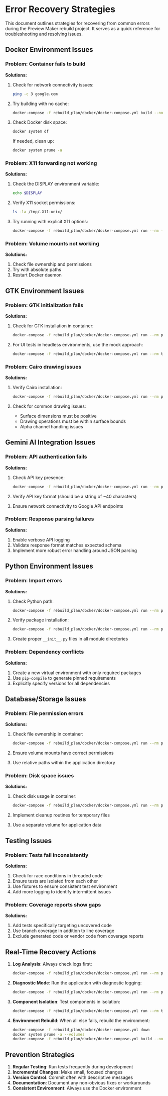 # Error Recovery Strategies

This document outlines strategies for recovering from common errors during the Preview Maker rebuild project. It serves as a quick reference for troubleshooting and resolving issues.

## Docker Environment Issues

### Problem: Container fails to build

**Solutions:**
1. Check for network connectivity issues:
   ```bash
   ping -c 3 google.com
   ```

2. Try building with no cache:
   ```bash
   docker-compose -f rebuild_plan/docker/docker-compose.yml build --no-cache
   ```

3. Check Docker disk space:
   ```bash
   docker system df
   ```
   If needed, clean up:
   ```bash
   docker system prune -a
   ```

### Problem: X11 forwarding not working

**Solutions:**
1. Check the DISPLAY environment variable:
   ```bash
   echo $DISPLAY
   ```

2. Verify X11 socket permissions:
   ```bash
   ls -la /tmp/.X11-unix/
   ```

3. Try running with explicit X11 options:
   ```bash
   docker-compose -f rebuild_plan/docker/docker-compose.yml run --rm -e DISPLAY=$DISPLAY -v /tmp/.X11-unix:/tmp/.X11-unix gtk-test
   ```

### Problem: Volume mounts not working

**Solutions:**
1. Check file ownership and permissions
2. Try with absolute paths
3. Restart Docker daemon

## GTK Environment Issues

### Problem: GTK initialization fails

**Solutions:**
1. Check for GTK installation in container:
   ```bash
   docker-compose -f rebuild_plan/docker/docker-compose.yml run --rm preview-maker python -c "import gi; gi.require_version('Gtk', '4.0'); from gi.repository import Gtk; print('GTK available')"
   ```

2. For UI tests in headless environments, use the mock approach:
   ```bash
   docker-compose -f rebuild_plan/docker/docker-compose.yml run --rm test pytest tests/ui/ --headless
   ```

### Problem: Cairo drawing issues

**Solutions:**
1. Verify Cairo installation:
   ```bash
   docker-compose -f rebuild_plan/docker/docker-compose.yml run --rm preview-maker python -c "import cairo; print(cairo.version)"
   ```

2. Check for common drawing issues:
   - Surface dimensions must be positive
   - Drawing operations must be within surface bounds
   - Alpha channel handling issues

## Gemini AI Integration Issues

### Problem: API authentication fails

**Solutions:**
1. Check API key presence:
   ```bash
   docker-compose -f rebuild_plan/docker/docker-compose.yml run --rm preview-maker python -c "import os; print('API key present' if os.environ.get('GEMINI_API_KEY') else 'API key missing')"
   ```

2. Verify API key format (should be a string of ~40 characters)

3. Ensure network connectivity to Google API endpoints

### Problem: Response parsing failures

**Solutions:**
1. Enable verbose API logging
2. Validate response format matches expected schema
3. Implement more robust error handling around JSON parsing

## Python Environment Issues

### Problem: Import errors

**Solutions:**
1. Check Python path:
   ```bash
   docker-compose -f rebuild_plan/docker/docker-compose.yml run --rm preview-maker python -c "import sys; print(sys.path)"
   ```

2. Verify package installation:
   ```bash
   docker-compose -f rebuild_plan/docker/docker-compose.yml run --rm preview-maker pip list
   ```

3. Create proper `__init__.py` files in all module directories

### Problem: Dependency conflicts

**Solutions:**
1. Create a new virtual environment with only required packages
2. Use `pip-compile` to generate pinned requirements
3. Explicitly specify versions for all dependencies

## Database/Storage Issues

### Problem: File permission errors

**Solutions:**
1. Check file ownership in container:
   ```bash
   docker-compose -f rebuild_plan/docker/docker-compose.yml run --rm preview-maker ls -la /path/to/directory
   ```

2. Ensure volume mounts have correct permissions
3. Use relative paths within the application directory

### Problem: Disk space issues

**Solutions:**
1. Check disk usage in container:
   ```bash
   docker-compose -f rebuild_plan/docker/docker-compose.yml run --rm preview-maker df -h
   ```

2. Implement cleanup routines for temporary files
3. Use a separate volume for application data

## Testing Issues

### Problem: Tests fail inconsistently

**Solutions:**
1. Check for race conditions in threaded code
2. Ensure tests are isolated from each other
3. Use fixtures to ensure consistent test environment
4. Add more logging to identify intermittent issues

### Problem: Coverage reports show gaps

**Solutions:**
1. Add tests specifically targeting uncovered code
2. Use branch coverage in addition to line coverage
3. Exclude generated code or vendor code from coverage reports

## Real-Time Recovery Actions

1. **Log Analysis**: Always check logs first:
   ```bash
   docker-compose -f rebuild_plan/docker/docker-compose.yml run --rm preview-maker cat /var/log/app.log
   ```

2. **Diagnostic Mode**: Run the application with diagnostic logging:
   ```bash
   docker-compose -f rebuild_plan/docker/docker-compose.yml run --rm preview-maker dev --debug
   ```

3. **Component Isolation**: Test components in isolation:
   ```bash
   docker-compose -f rebuild_plan/docker/docker-compose.yml run --rm test pytest tests/unit/test_specific_component.py
   ```

4. **Environment Rebuild**: When all else fails, rebuild the environment:
   ```bash
   docker-compose -f rebuild_plan/docker/docker-compose.yml down
   docker system prune -a --volumes
   docker-compose -f rebuild_plan/docker/docker-compose.yml build --no-cache
   ```

## Prevention Strategies

1. **Regular Testing**: Run tests frequently during development
2. **Incremental Changes**: Make small, focused changes
3. **Version Control**: Commit often with descriptive messages
4. **Documentation**: Document any non-obvious fixes or workarounds
5. **Consistent Environment**: Always use the Docker environment